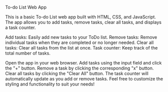 To-do List Web App

This is a basic To-do List web app built with HTML, CSS, and JavaScript. The app allows you to add tasks, remove tasks, clear all tasks, and displays a task counter.

Add tasks: Easily add new tasks to your ToDo list.
Remove tasks: Remove individual tasks when they are completed or no longer needed.
Clear all tasks: Clear all tasks from the list at once.
Task counter: Keep track of the total number of tasks.


Open the app in your web browser.
Add tasks using the input field and click the "+" button.
Remove a task by clicking the corresponding "x" button.
Clear all tasks by clicking the "Clear All" button.
The task counter will automatically update as you add or remove tasks.
Feel free to customize the styling and functionality to suit your needs!
